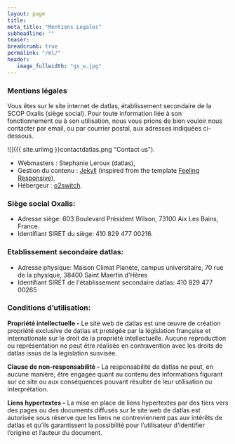 ```yaml
---
layout: page
title: 
meta_title: "Mentions Legales"
subheadline: ""
teaser: 
breadcrumb: true
permalink: "/ml/"
header:
   image_fullwidth: "gs_w.jpg"
---
```


### Mentions légales
Vous êtes sur le site internet de  datlas, établissement secondaire de la SCOP Oxalis (siège social). Pour toute information liée à son fonctionnement ou à son utilisation, nous vous prions de bien vouloir nous contacter par email, ou par courrier postal, aux adresses indiquées ci-dessous.

![]({{ site.urlimg }}contactdatlas.png "Contact us").



- Webmasters : Stephanie Leroux (datlas),
- Gestion du contenu : [Jekyll](https://jekyllrb.com/) (inspired from the template [Feeling Responsive](https://github.com/Phlow/feeling-responsive)),
- Hébergeur : [o2switch](https://www.o2switch.fr).

### Siège social Oxalis:
* Adresse siège: 603 Boulevard Président Wilson, 73100 Aix Les Bains, France.
* Identifiant SIRET du siège: 410 829 477 00216.    

### Etablissement secondaire datlas:
* Adresse physique: Maison Climat Planète, campus universitaire, 70 rue de la physique, 38400 Saint Maertin d'Hères
* Identifiant SIRET de l'établissement secondaire datlas: 410 829 477 00265

### Conditions d’utilisation:

__Propriété intellectuelle -__  Le site web de datlas est une œuvre de création propriété exclusive de datlas et protégée par la législation française et internationale sur le droit de la propriété intellectuelle. Aucune reproduction ou représentation ne peut être réalisée en contravention avec les droits de datlas issus de la législation susvisée.

__Clause de non-responsabilité -__ La responsabilité de datlas ne peut, en aucune manière, être engagée quant au contenu des informations figurant sur ce site ou aux conséquences pouvant résulter de leur utilisation ou interprétation.

__Liens hypertextes -__ La mise en place de liens hypertextes par des tiers vers des pages ou des documents diffusés sur le site web de datlas est autorisée sous réserve que les liens ne contreviennent pas aux intérêts de datlas et qu’ils garantissent la possibilité pour l’utilisateur d’identifier l’origine et l’auteur du document.



